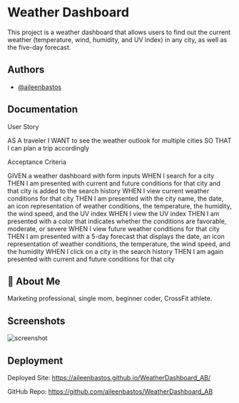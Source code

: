 
# Weather Dashboard

This project is a weather dashboard that allows users to find out the current weather (temperature, wind, humidity, and UV index) in any city, as well as the five-day forecast.
## Authors

- [@aileenbastos](https://www.github.com/aileenbastos)
## Documentation

User Story

AS A traveler
I WANT to see the weather outlook for multiple cities
SO THAT I can plan a trip accordingly

Acceptance Criteria

GIVEN a weather dashboard with form inputs
WHEN I search for a city
THEN I am presented with current and future conditions for that city and that city is added to the search history
WHEN I view current weather conditions for that city
THEN I am presented with the city name, the date, an icon representation of weather conditions, the temperature, the humidity, the wind speed, and the UV index
WHEN I view the UV index
THEN I am presented with a color that indicates whether the conditions are favorable, moderate, or severe
WHEN I view future weather conditions for that city
THEN I am presented with a 5-day forecast that displays the date, an icon representation of weather conditions, the temperature, the wind speed, and the humidity
WHEN I click on a city in the search history
THEN I am again presented with current and future conditions for that city

  
## 🚀 About Me
Marketing professional, single mom, beginner coder, CrossFit athlete.

  
## Screenshots

![screenshot](https://user-images.githubusercontent.com/87397372/132140442-55587b52-6315-400e-b6f8-cc60420c78d9.jpg)  
## Deployment

Deployed Site:
https://aileenbastos.github.io/WeatherDashboard_AB/

GitHub Repo:
https://github.com/aileenbastos/WeatherDashboard_AB

  
